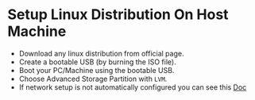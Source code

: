 # Setup Linux Distribution On Host Machine
- Download any linux distribution from official page.
- Create a bootable USB (by burning the ISO file).
- Boot your PC/Machine using the bootable USB.
- Choose Advanced Storage Partition with `LVM`.
- If network setup is not automatically configured you can see this [Doc](https://ubuntu.com/server/docs/configuring-networks)
